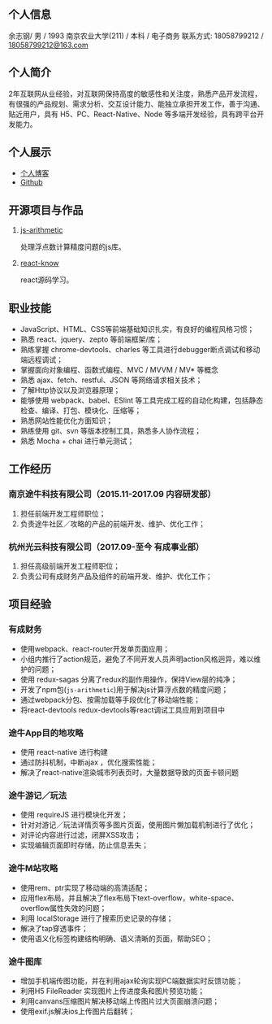 ## 个人信息
余志钢/ 男 / 1993
南京农业大学(211) / 本科 / 电子商务
联系方式: 18058799212 / 18058799212@163.com

## 个人简介
2年互联网从业经验，对互联网保持高度的敏感性和关注度，熟悉产品开发流程，有很强的产品规划、需求分析、交互设计能力、能独立承担开发工作，善于沟通、贴近用户，具有 H5、PC、React-Native、Node 等多端开发经验，具有跨平台开发能力。

## 个人展示
- [个人博客](http://www.cnblogs.com/yzg1/)
- [Github](https://github.com/bigdots)

## 开源项目与作品
1. [js-arithmetic](https://github.com/bigdots/js-arithmetic) 

	处理浮点数计算精度问题的js库。

2. [react-know](https://github.com/bigdots/react-know ) 

	react源码学习。

## 职业技能
- JavaScript、HTML、CSS等前端基础知识扎实，有良好的编程风格习惯；
- 熟悉 react、jquery、zepto 等前端框架/库；
- 熟练掌握 chrome-devtools、charles 等工具进行debugger断点调试和移动端远程调试；
- 掌握面向对象编程、函数式编程、MVC / MVVM / MV* 等概念
- 熟悉 ajax、fetch、restful、JSON 等网络请求相关技术；
- 了解Http协议以及浏览器原理；
- 能够使用 webpack、babel、ESlint 等工具完成工程的自动化构建，包括静态检查、编译、打包、模块化、压缩等；
- 熟悉网站性能优化方面知识；
- 熟练使用 git、svn 等版本控制工具，熟悉多人协作流程；
- 熟悉 Mocha + chai 进行单元测试；

## 工作经历
### 南京途牛科技有限公司（2015.11-2017.09 内容研发部）
1. 担任前端开发工程师职位； 
2. 负责途牛社区／攻略的产品的前端开发、维护、优化工作；


### 杭州光云科技有限公司（2017.09-至今  有成事业部）
1. 担任高级前端开发工程师职位； 
3. 负责公司有成财务产品及组件的前端开发、维护、优化工作；

## 项目经验

### 有成财务
- 使用webpack、react-router开发单页面应用；
- 小组内推行了action规范，避免了不同开发人员声明action风格迥异，难以维护的问题；
- 使用 redux-sagas 分离了redux的副作用操作，保持View层的纯净；
- 开发了npm包(`js-arithmetic`)用于解决js计算浮点数的精度问题；
- 通过webpack分包、按需加载等手段优化了移动端性能；
- 将react-devtools redux-devtools等react调试工具应用到项目中

### 途牛App目的地攻略
- 使用 react-native 进行构建
- 通过防抖机制，中断ajax ，优化搜索性能；
- 解决了react-native渲染城市列表页时，大量数据导致的页面卡顿问题

### 途牛游记／玩法
- 使用 requireJS 进行模块化开发；
- 针对对游记／玩法详情页等多图片页面，使用图片懒加载机制进行了优化；
- 对评论内容进行过滤，闭屏XSS攻击；
- 实现编辑页面即时存储，防止信息丢失；

### 途牛M站攻略 
- 使用rem、ptr实现了移动端的高清适配；
- 应用flex布局，并且解决了flex布局下text-overflow，white-space、overflow属性失效的问题；
- 利用 localStorage 进行了搜索历史记录的存储；
- 解决了tap穿透事件；
- 使用语义化标签构建结构明确、语义清晰的页面，帮助SEO；

### 途牛图库
- 增加手机端传图功能，并在利用ajax轮询实现PC端数据实时反馈功能；
- 利用H5 FileReader 实现图片上传进度条和图片预览功能； 
- 利用canvans压缩图片解决移动端上传图片过大页面崩溃问题；
- 使用exif.js解决ios上传图片后翻转；